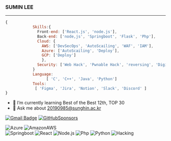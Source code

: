### SUMIN LEE
---
    
```javascript
{
            Skills:{
              Front-end: ['React.js', 'node.js'],
              Back-end: ['node,js', 'Springboot', 'Flask', 'Php'],
              Cloud: {
                AWS: ['DevSecOps', 'AutoScailing', 'WAF', 'IAM'],
                Azure: ['AutoScailing', 'Deploy'],
                GCP: ['Deploy']
                },
              Security: ['Web Hack', 'Pwnable Hack', 'reversing', 'Digital Forensic', '보안관제']
            }
            Language:
                  [ 'C', 'C++', 'Java', 'Python']
            Tools:
             [ 'Figma', 'Jira', 'Notion', 'Slack', 'Discord' ]
}
```

- 🌱 I’m currently learning Best of the Best 12th, TOP 30
- 💬 Ask me about 20190985@sunghin.ac.kr


[![Gmail Badge](https://img.shields.io/badge/Gmail-d14836?style=flat-square&logo=Gmail&logoColor=white&link=mailto:hellokms8828@gmail.com)](mailto:hellokms8828@gmail.com)
[![GitHubSponsors](https://img.shields.io/badge/Blog-40B0FE?style=flat-square&logo=GitHubSponsors&logoColor=white&link=https://sumsum2.tistory.com/)](https://sumsum2.tistory.com/)  

![Azure](https://img.shields.io/badge/Azure-326CE5?style=flat-square&logo=microsoftazure&logoColor=white)
![AmazonAWS](https://img.shields.io/badge/AmazonAWS-232F3E?style=flat-square&logo=amazonaws&logoColor=white)  
![Springboot](https://img.shields.io/badge/Springboot-33BB33?style=flat-square&logo=Spring&logoColor=white)
![React](https://img.shields.io/badge/React-%2320232a.svg?style=flat-square&logo=React&logoColor=%2361DAFB)
![Node.js](https://img.shields.io/badge/Node.js-%23092E20.svg?style=flat-square&logo=node.js&logoColor=white)
![Php](https://img.shields.io/badge/PHP-whitesmoke.svg?style=flat-square&logo=php&logoColor=ffdd54)
![Python](https://img.shields.io/badge/python-3670A0?style=flat-square&logo=python&logoColor=ffdd54)
![Hacking](https://img.shields.io/badge/Hacking-ff3060?style=flat-square&logo=&logoColor=fffff)  
